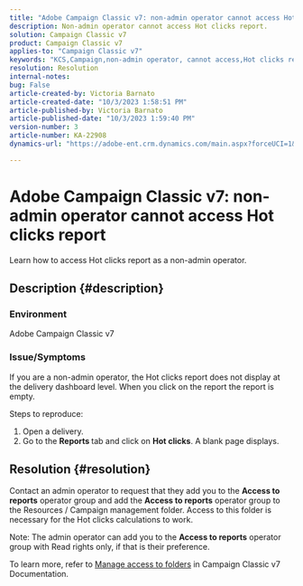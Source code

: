 ```yaml
---
title: "Adobe Campaign Classic v7: non-admin operator cannot access Hot clicks report"
description: Non-admin operator cannot access Hot clicks report.
solution: Campaign Classic v7
product: Campaign Classic v7
applies-to: "Campaign Classic v7"
keywords: "KCS,Campaign,non-admin operator, cannot access,Hot clicks report,Campaign Classic v7"
resolution: Resolution
internal-notes: 
bug: False
article-created-by: Victoria Barnato
article-created-date: "10/3/2023 1:58:51 PM"
article-published-by: Victoria Barnato
article-published-date: "10/3/2023 1:59:40 PM"
version-number: 3
article-number: KA-22908
dynamics-url: "https://adobe-ent.crm.dynamics.com/main.aspx?forceUCI=1&pagetype=entityrecord&etn=knowledgearticle&id=44fb80f7-f461-ee11-be6e-6045bd0067ea"

---
```

# Adobe Campaign Classic v7: non-admin operator cannot access Hot clicks report


Learn how to access Hot clicks report as a non-admin operator.

## Description {#description}


### Environment

Adobe Campaign Classic v7

### Issue/Symptoms

If you are a non-admin operator, the Hot clicks report does not display at the delivery dashboard level. When you click on the report the report is empty. 

 Steps to reproduce:

1. Open a delivery.
2. Go to the <b>Reports </b>tab and click on <b>Hot clicks</b>. A blank page displays.



## Resolution {#resolution}


Contact an admin operator to request that they add you to the <b>Access to reports</b> operator group and add the <b>Access to reports</b> operator group to the Resources / Campaign management folder. Access to this folder is necessary for the Hot clicks calculations to work.

Note: The admin operator can add you to the <b>Access to reports</b> operator group with Read rights only, if that is their preference.

To learn more, refer to [Manage access to folders](https://experienceleague.adobe.com/docs/campaign-classic/using/getting-started/permissions/access-management-folders.html) in Campaign Classic v7 Documentation.
